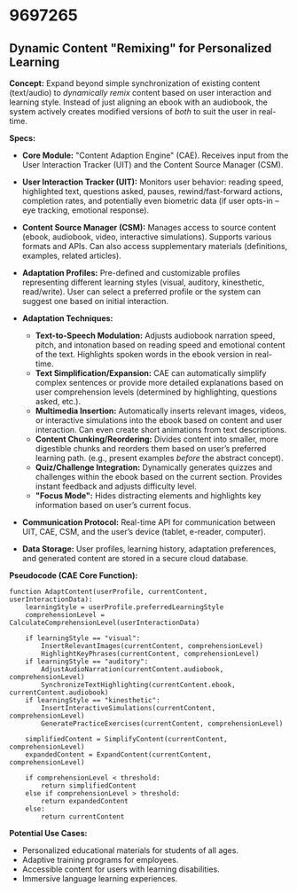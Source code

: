 # 9697265

## Dynamic Content "Remixing" for Personalized Learning

**Concept:** Expand beyond simple synchronization of existing content (text/audio) to *dynamically remix* content based on user interaction and learning style. Instead of just aligning an ebook with an audiobook, the system actively creates modified versions of *both* to suit the user in real-time.

**Specs:**

*   **Core Module:** "Content Adaption Engine" (CAE). Receives input from the User Interaction Tracker (UIT) and the Content Source Manager (CSM).
*   **User Interaction Tracker (UIT):** Monitors user behavior: reading speed, highlighted text, questions asked, pauses, rewind/fast-forward actions, completion rates, and potentially even biometric data (if user opts-in – eye tracking, emotional response).
*   **Content Source Manager (CSM):**  Manages access to source content (ebook, audiobook, video, interactive simulations). Supports various formats and APIs. Can also access supplementary materials (definitions, examples, related articles).
*   **Adaptation Profiles:** Pre-defined and customizable profiles representing different learning styles (visual, auditory, kinesthetic, read/write). User can select a preferred profile or the system can suggest one based on initial interaction.
*   **Adaptation Techniques:**
    *   **Text-to-Speech Modulation:** Adjusts audiobook narration speed, pitch, and intonation based on reading speed and emotional content of the text. Highlights spoken words in the ebook version in real-time.
    *   **Text Simplification/Expansion:** CAE can automatically simplify complex sentences or provide more detailed explanations based on user comprehension levels (determined by highlighting, questions asked, etc.).
    *   **Multimedia Insertion:** Automatically inserts relevant images, videos, or interactive simulations into the ebook based on content and user interaction.  Can even create short animations from text descriptions.
    *   **Content Chunking/Reordering:** Divides content into smaller, more digestible chunks and reorders them based on user’s preferred learning path.  (e.g., present examples *before* the abstract concept).
    *   **Quiz/Challenge Integration:** Dynamically generates quizzes and challenges within the ebook based on the current section. Provides instant feedback and adjusts difficulty level.
    *   **"Focus Mode":** Hides distracting elements and highlights key information based on user’s current focus.

*   **Communication Protocol:**  Real-time API for communication between UIT, CAE, CSM, and the user’s device (tablet, e-reader, computer).
*   **Data Storage:** User profiles, learning history, adaptation preferences, and generated content are stored in a secure cloud database.

**Pseudocode (CAE Core Function):**

```
function AdaptContent(userProfile, currentContent, userInteractionData):
    learningStyle = userProfile.preferredLearningStyle
    comprehensionLevel = CalculateComprehensionLevel(userInteractionData)

    if learningStyle == "visual":
        InsertRelevantImages(currentContent, comprehensionLevel)
        HighlightKeyPhrases(currentContent, comprehensionLevel)
    if learningStyle == "auditory":
        AdjustAudioNarration(currentContent.audiobook, comprehensionLevel)
        SynchronizeTextHighlighting(currentContent.ebook, currentContent.audiobook)
    if learningStyle == "kinesthetic":
        InsertInteractiveSimulations(currentContent, comprehensionLevel)
        GeneratePracticeExercises(currentContent, comprehensionLevel)

    simplifiedContent = SimplifyContent(currentContent, comprehensionLevel)
    expandedContent = ExpandContent(currentContent, comprehensionLevel)

    if comprehensionLevel < threshold:
        return simplifiedContent
    else if comprehensionLevel > threshold:
        return expandedContent
    else:
        return currentContent
```

**Potential Use Cases:**

*   Personalized educational materials for students of all ages.
*   Adaptive training programs for employees.
*   Accessible content for users with learning disabilities.
*   Immersive language learning experiences.
